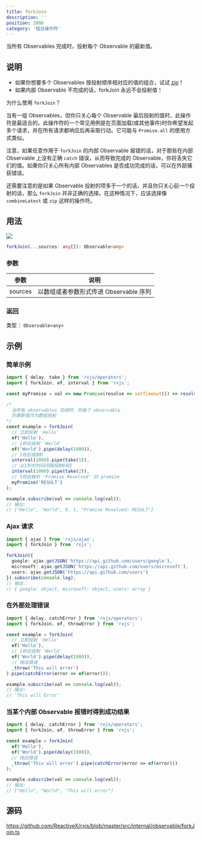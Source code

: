 ```yaml
---
title: forkJoin
description: ''
position: 2000
category: '组合操作符'
---
```


<alert>

当所有 Observables 完成时，投射每个 Observable 的最新值。

</alert>

## 说明

- 如果你想要多个 Observables 按投射顺序相对应的值的组合，试试 [zip](/combination/zip)！
- 如果内部 Observable 不完成的话，forkJoin 永远不会投射值！

为什么使用 `forkJoin`？

当有一组 Observables，但你只关心每个 Observable 最后投射的值时，此操作符是最适合的。此操作符的一个常见用例是在页面加载(或其他事件)时你希望发起多个请求，并在所有请求都响应后再采取行动。它可能与 `Promise.all` 的使用方式类似。

注意，如果任意作用于 `forkJoin` 的内部 Observable 报错的话，对于那些在内部 Observable 上没有正确 `catch` 错误，从而导致完成的 Observable，你将丢失它们的值。如果你只关心所有内部 Observables 是否成功完成的话，可以在外部捕获错误。

还需要注意的是如果 Observable 投射的项多于一个的话，并且你只关心前一个投射的话，那么 `forkJoin` 并非正确的选择。在这种情况下，应该选择像 `combineLatest` 或 `zip` 这样的操作符。

## 用法

![](https://rxjs.dev/assets/images/marble-diagrams/forkJoin.png)

```ts
forkJoin(...sources: any[]): Observable<any>
```

### 参数

| 参数    | 说明                                   |
| ------- | -------------------------------------- |
| sources | 以数组或者参数形式传进 Observable 序列 |

### 返回

类型： `Observable<any>`

<adsbygoogle></adsbygoogle>

## 示例

### 简单示例

```ts
import { delay, take } from 'rxjs/operators';
import { forkJoin, of, interval } from 'rxjs';

const myPromise = val => new Promise(resolve => setTimeout(() => resolve(`Promise Resolved: ${val}`), 5000));

/*
  当所有 observables 完成时，将每个 observable
  的最新值作为数组投射
*/
const example = forkJoin(
  // 立即投射 'Hello'
  of('Hello'),
  // 1秒后投射 'World'
  of('World').pipe(delay(1000)),
  // 1秒后投射0
  interval(1000).pipe(take(1)),
  // 以1秒的时间间隔投射0和1
  interval(1000).pipe(take(2)),
  // 5秒后解析 'Promise Resolved' 的 promise
  myPromise('RESULT')
);

example.subscribe(val => console.log(val));
// 输出:
// ["Hello", "World", 0, 1, "Promise Resolved: RESULT"]
```

### Ajax 请求

```ts
import { ajax } from 'rxjs/ajax';
import { forkJoin } from 'rxjs';

forkJoin({
  google: ajax.getJSON('https://api.github.com/users/google'),
  microsoft: ajax.getJSON('https://api.github.com/users/microsoft'),
  users: ajax.getJSON('https://api.github.com/users')
}).subscribe(console.log);
// 输出：
// { google: object, microsoft: object, users: array }
```

### 在外部处理错误

```ts
import { delay, catchError } from 'rxjs/operators';
import { forkJoin, of, throwError } from 'rxjs';

const example = forkJoin(
  // 立即投射 'Hello'
  of('Hello'),
  // 1秒后投射 'World'
  of('World').pipe(delay(1000)),
  // 抛出错误
  _throw('This will error')
).pipe(catchError(error => of(error)));

example.subscribe(val => console.log(val));
// 输出:
// 'This will Error'
```

### 当某个内部 Observable 报错时得到成功结果

```ts
import { delay, catchError } from 'rxjs/operators';
import { forkJoin, of, throwError } from 'rxjs';

const example = forkJoin(
  of('Hello'),
  of('World').pipe(delay(1000)),
  // 抛出错误
  _throw('This will error').pipe(catchError(error => of(error)))
);

example.subscribe(val => console.log(val));
// 输出:
// ["Hello", "World", "This will error"]
```

## 源码

<https://github.com/ReactiveX/rxjs/blob/master/src/internal/observable/forkJoin.ts>
